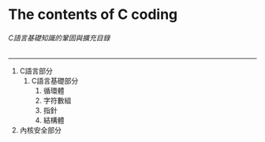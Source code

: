 # **The contents of C coding**  
###### *C語言基礎知識的鞏固與擴充目錄*
---
1. C語言部分  
    1. C語言基礎部分
        1. 循環體
        1. 字符數組
        2. 指針
        3. 結構體
2. 內核安全部分
